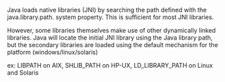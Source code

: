 Java loads native libraries (JNI) by searching the path defined with the java.library.path. system property. This is sufficient for most JNI libraries. 

However, some libraries themselves make use of other dynamically linked libraries. Java will locate the initial JNI library using the Java library path, but the secondary libraries are loaded using the default mechanism for the platform (windows/linux/solaris)

ex: LIBPATH on AIX, SHLIB_PATH on HP-UX, LD_LIBRARY_PATH on Linux and Solaris
